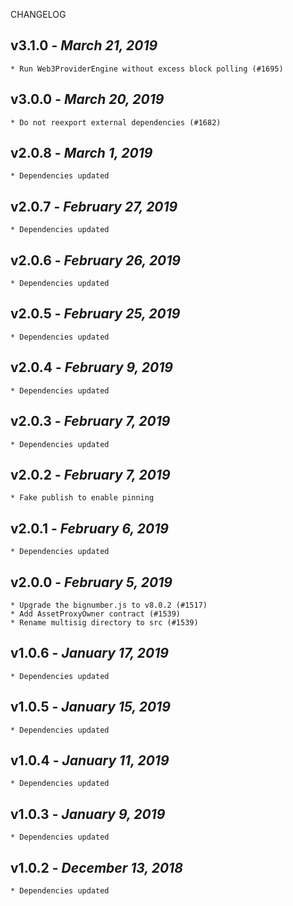 <!--
changelogUtils.file is auto-generated using the monorepo-scripts package. Don't edit directly.
Edit the package's CHANGELOG.json file only.
-->

CHANGELOG

## v3.1.0 - _March 21, 2019_

    * Run Web3ProviderEngine without excess block polling (#1695)

## v3.0.0 - _March 20, 2019_

    * Do not reexport external dependencies (#1682)

## v2.0.8 - _March 1, 2019_

    * Dependencies updated

## v2.0.7 - _February 27, 2019_

    * Dependencies updated

## v2.0.6 - _February 26, 2019_

    * Dependencies updated

## v2.0.5 - _February 25, 2019_

    * Dependencies updated

## v2.0.4 - _February 9, 2019_

    * Dependencies updated

## v2.0.3 - _February 7, 2019_

    * Dependencies updated

## v2.0.2 - _February 7, 2019_

    * Fake publish to enable pinning

## v2.0.1 - _February 6, 2019_

    * Dependencies updated

## v2.0.0 - _February 5, 2019_

    * Upgrade the bignumber.js to v8.0.2 (#1517)
    * Add AssetProxyOwner contract (#1539)
    * Rename multisig directory to src (#1539)

## v1.0.6 - _January 17, 2019_

    * Dependencies updated

## v1.0.5 - _January 15, 2019_

    * Dependencies updated

## v1.0.4 - _January 11, 2019_

    * Dependencies updated

## v1.0.3 - _January 9, 2019_

    * Dependencies updated

## v1.0.2 - _December 13, 2018_

    * Dependencies updated
